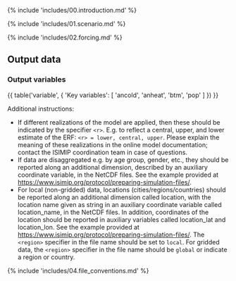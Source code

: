 {% include 'includes/00.introduction.md' %}

{% include 'includes/01.scenario.md' %}

{% include 'includes/02.forcing.md' %}

Output data
-----------

### Output variables

{{ table('variable', {
    'Key variables': [
        'ancold',
        'anheat',
        'btm',
        'pop'
    ]
}) }}


Additional instructions:

* If different realizations of the model are applied, then these should be indicated by the specifier `<r>`.
    E.g. to reflect a central, upper, and lower estimate of the ERF: `<r> = lower, central, upper`.
    Please explain the meaning of these realizations in the online model documentation; contact the ISIMIP coordination team in case of questions.
* If data are disaggregated e.g. by age group, gender, etc., they should be reported along an additional
    dimension, described by an auxiliary coordinate variable, in the NetCDF files. See the example provided
    at <https://www.isimip.org/protocol/preparing-simulation-files/>.
* For local (non-gridded) data, locations (cities/regions/countries) should be reported along an additional
    dimension called location, with the location name given as string in an auxiliary coordinate variable
    called location_name, in the NetCDF files. In addition, coordinates of the location should be reported
    in auxiliary variables called location_lat and location_lon. See the example provided at
    <https://www.isimip.org/protocol/preparing-simulation-files/>. The `<region>` specifier in the
    file name should be set to `local`. For gridded data, the `<region>` specifier in the file name 
    should be `global` or indicate a region or country.

{% include 'includes/04.file_conventions.md' %}
